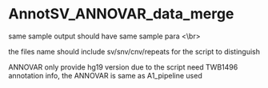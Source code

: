 # AnnotSV_ANNOVAR_data_merge

same sample output should have same sample para <\br>

the files name should include sv/snv/cnv/repeats for the script to distinguish

ANNOVAR only provide hg19 version due to the script need TWB1496 annotation info, the ANNOVAR is same as A1_pipeline used
